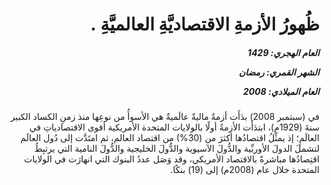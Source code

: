 <h1 dir="rtl">ظُهورُ الأزمةِ الاقتصاديَّةِ العالميَّةِ .</h1>

<h5 dir="rtl">العام الهجري:  1429

الشهر القمري: رمضان

العام الميلادي: 2008</h5>

<p dir="rtl">في (سبتمبر 2008) بدَأَت أزمةٌ ماليةٌ عالَميةٌ هي الأسوأُ من نوعِها منذ زمنِ الكساد الكبير سنةَ (1929م)، ابتدَأَت الأزمةُ أولًا بالولايات المتحدة الأمريكية أقوى الاقتصادياتِ في العالَمِ؛ إذ يمثِّلُ اقتصادُها أكثرَ من (30%) من اقتصاد العالم، ثم امتَدَّت إلى دُول العالَم لتشملَ الدولَ الأوربِّية والدُّولَ الآسيوية والدُّولَ الخليجية والدُّولَ النامية التي يرتبِطُ اقتِصادُها مباشرةً بالاقتصاد الأمريكي، وقد وَصَل عددُ البنوك التي انهارَت في الولايات المتحدة خلال عام (2008م) إلى (19) بنكًا.</p></br>
